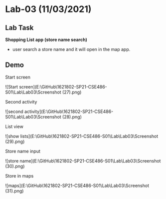 # Lab-03 (11/03/2021)

## Lab Task

**Shopping List app (store name search)**

- user search a store name and it will open in the map app.



## Demo

Start screen

![Start screen](E:\GitHub\1621802-SP21-CSE486-S01\Lab\Lab03\Screenshot (27).png)



Second activity

![second activity](E:\GitHub\1621802-SP21-CSE486-S01\Lab\Lab03\Screenshot (28).png)

 

List view

![show lists](E:\GitHub\1621802-SP21-CSE486-S01\Lab\Lab03\Screenshot (29).png)



Store name input

![store name](E:\GitHub\1621802-SP21-CSE486-S01\Lab\Lab03\Screenshot (30).png)



Store in maps 

![maps](E:\GitHub\1621802-SP21-CSE486-S01\Lab\Lab03\Screenshot (31).png)